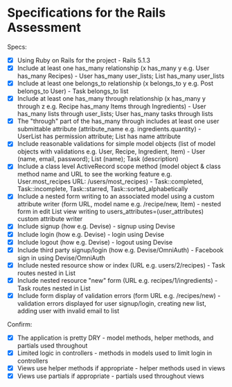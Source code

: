 # Specifications for the Rails Assessment

Specs:
- [x] Using Ruby on Rails for the project - Rails 5.1.3
- [x] Include at least one has_many relationship (x has_many y e.g. User has_many Recipes) - User has_many user_lists; List has_many user_lists
- [x] Include at least one belongs_to relationship (x belongs_to y e.g. Post belongs_to User) - Task belongs_to list
- [x] Include at least one has_many through relationship (x has_many y through z e.g. Recipe has_many Items through Ingredients) - User has_many lists through user_lists; User has_many tasks through lists
- [x] The "through" part of the has_many through includes at least one user submittable attribute (attribute_name e.g. ingredients.quantity) - UserList has permission attribute; List has name attribute
- [x] Include reasonable validations for simple model objects (list of model objects with validations e.g. User, Recipe, Ingredient, Item) - User (name, email, password); List (name); Task (description)
- [x] Include a class level ActiveRecord scope method (model object & class method name and URL to see the working feature e.g. User.most_recipes URL: /users/most_recipes) - Task::completed, Task::incomplete, Task::starred, Task::sorted_alphabetically
- [x] Include a nested form writing to an associated model using a custom attribute writer (form URL, model name e.g. /recipe/new, Item) - nested form in edit List view writing to users_attributes=(user_attributes) custom attribute writer
- [x] Include signup (how e.g. Devise) - signup using Devise
- [x] Include login (how e.g. Devise) - login using Devise
- [x] Include logout (how e.g. Devise) - logout using Devise
- [x] Include third party signup/login (how e.g. Devise/OmniAuth) - Facebook sign in using Devise/OmniAuth
- [x] Include nested resource show or index (URL e.g. users/2/recipes) - Task routes nested in List
- [x] Include nested resource "new" form (URL e.g. recipes/1/ingredients) - Task routes nested in List
- [x] Include form display of validation errors (form URL e.g. /recipes/new) - validation errors displayed for user signup/login, creating new list, adding user with invalid email to list

Confirm:
- [x] The application is pretty DRY - model methods, helper methods, and partials used throughout
- [x] Limited logic in controllers - methods in models used to limit login in controllers
- [x] Views use helper methods if appropriate - helper methods used in views
- [x] Views use partials if appropriate - partials used throughout views

